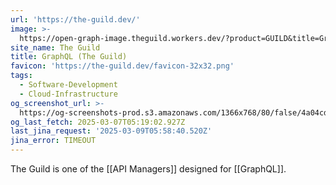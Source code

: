 ```yaml
---
url: 'https://the-guild.dev/'
image: >-
  https://open-graph-image.theguild.workers.dev/?product=GUILD&title=GraphQL%20Tools
site_name: The Guild
title: GraphQL (The Guild)
favicon: 'https://the-guild.dev/favicon-32x32.png'
tags:
  - Software-Development
  - Cloud-Infrastructure
og_screenshot_url: >-
  https://og-screenshots-prod.s3.amazonaws.com/1366x768/80/false/4a04cddd65b445d32b4b899548f103e7911d22a16a2d8d1164c397b194eb02b3.jpeg
og_last_fetch: 2025-03-07T05:19:02.927Z
last_jina_request: '2025-03-09T05:58:40.520Z'
jina_error: TIMEOUT
---
```

The Guild is one of the [[API Managers]] designed for [[GraphQL]].

